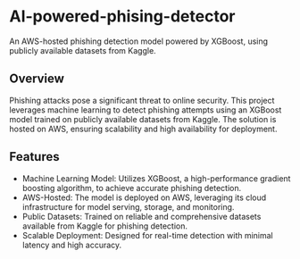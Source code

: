 # AI-powered-phising-detector
An AWS-hosted phishing detection model powered by XGBoost, using publicly available datasets from Kaggle.

## Overview
Phishing attacks pose a significant threat to online security. This project leverages machine learning to detect phishing attempts using an XGBoost model trained on publicly available datasets from Kaggle. The solution is hosted on AWS, ensuring scalability and high availability for deployment.

## Features
- Machine Learning Model: Utilizes XGBoost, a high-performance gradient boosting algorithm, to achieve accurate phishing detection.
- AWS-Hosted: The model is deployed on AWS, leveraging its cloud infrastructure for model serving, storage, and monitoring.
- Public Datasets: Trained on reliable and comprehensive datasets available from Kaggle for phishing detection.
- Scalable Deployment: Designed for real-time detection with minimal latency and high accuracy.
